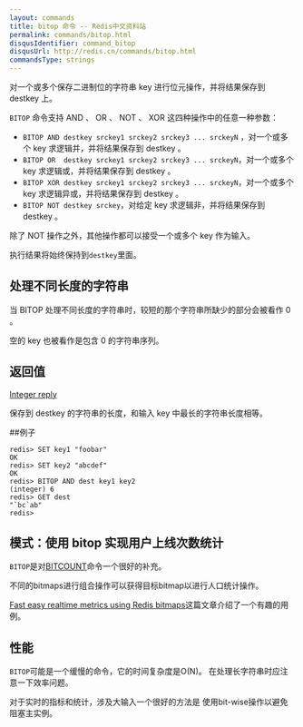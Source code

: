```yaml
---
layout: commands
title: bitop 命令 -- Redis中文资料站
permalink: commands/bitop.html
disqusIdentifier: command_bitop
disqusUrl: http://redis.cn/commands/bitop.html
commandsType: strings
---
```


对一个或多个保存二进制位的字符串 key 进行位元操作，并将结果保存到 destkey 上。

`BITOP` 命令支持 AND 、 OR 、 NOT 、 XOR 这四种操作中的任意一种参数：


* `BITOP AND destkey srckey1 srckey2 srckey3 ... srckeyN` ，对一个或多个 key 求逻辑并，并将结果保存到 destkey 。
* `BITOP OR  destkey srckey1 srckey2 srckey3 ... srckeyN`，对一个或多个 key 求逻辑或，并将结果保存到 destkey 。
* `BITOP XOR destkey srckey1 srckey2 srckey3 ... srckeyN`，对一个或多个 key 求逻辑异或，并将结果保存到 destkey 。
* `BITOP NOT destkey srckey`，对给定 key 求逻辑非，并将结果保存到 destkey 。

除了 NOT 操作之外，其他操作都可以接受一个或多个 key 作为输入。

执行结果将始终保持到`destkey`里面。

## 处理不同长度的字符串

当 BITOP 处理不同长度的字符串时，较短的那个字符串所缺少的部分会被看作 0 。

空的 key 也被看作是包含 0 的字符串序列。


## 返回值

[Integer reply](/topics/protocol.html#integer-reply)

保存到 destkey 的字符串的长度，和输入 key 中最长的字符串长度相等。

##例子

	redis> SET key1 "foobar"
	OK
	redis> SET key2 "abcdef"
	OK
	redis> BITOP AND dest key1 key2
	(integer) 6
	redis> GET dest
	"`bc`ab"
	redis>

## 模式：使用 bitop 实现用户上线次数统计

`BITOP`是对[BITCOUNT](/commands/bitcount.html)命令一个很好的补充。

不同的bitmaps进行组合操作可以获得目标bitmap以进行人口统计操作。

[Fast easy realtime metrics using Redis
bitmaps](http://blog.getspool.com/2011/11/29/fast-easy-realtime-metrics-using-redis-bitmaps)这篇文章介绍了一个有趣的用例。

## 性能

`BITOP`可能是一个缓慢的命令，它的时间复杂度是O(N)。
在处理长字符串时应注意一下效率问题。

对于实时的指标和统计，涉及大输入一个很好的方法是
使用bit-wise操作以避免阻塞主实例。
